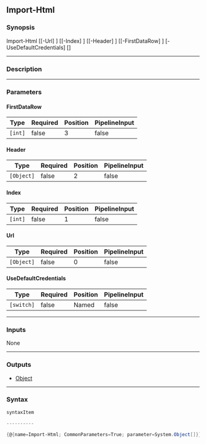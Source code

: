 Import-Html
-----------

### Synopsis

Import-Html [[-Url] <Object>] [[-Index] <int>] [[-Header] <Object>] [[-FirstDataRow] <int>] [-UseDefaultCredentials] [<CommonParameters>]

---

### Description

---

### Parameters
#### **FirstDataRow**

|Type   |Required|Position|PipelineInput|
|-------|--------|--------|-------------|
|`[int]`|false   |3       |false        |

#### **Header**

|Type      |Required|Position|PipelineInput|
|----------|--------|--------|-------------|
|`[Object]`|false   |2       |false        |

#### **Index**

|Type   |Required|Position|PipelineInput|
|-------|--------|--------|-------------|
|`[int]`|false   |1       |false        |

#### **Url**

|Type      |Required|Position|PipelineInput|
|----------|--------|--------|-------------|
|`[Object]`|false   |0       |false        |

#### **UseDefaultCredentials**

|Type      |Required|Position|PipelineInput|
|----------|--------|--------|-------------|
|`[switch]`|false   |Named   |false        |

---

### Inputs
None

---

### Outputs
* [Object](https://learn.microsoft.com/en-us/dotnet/api/System.Object)

---

### Syntax
```PowerShell
syntaxItem
```
```PowerShell
----------
```
```PowerShell
{@{name=Import-Html; CommonParameters=True; parameter=System.Object[]}}
```

